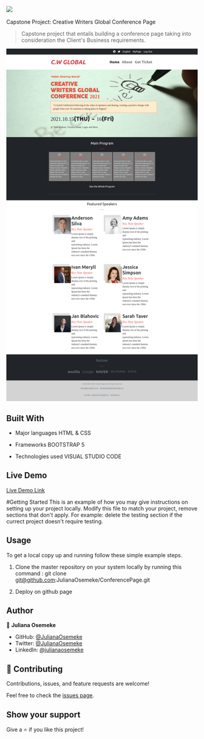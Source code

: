 ![](https://img.shields.io/badge/Microverse-blueviolet)

Capstone Project: Creative Writers Global Conference Page

> Capstone project that entails building a conference page taking into consideration the Client's Business requirements.

![screenshot](Assets/Images/screencapture-127-0-0-1-5500-index-html-2021-03-13-14_10_19.png)



## Built With

- Major languages
  HTML & CSS

- Frameworks
  BOOTSTRAP 5

- Technologies used
  VISUAL STUDIO CODE

## Live Demo

[Live Demo Link](https://julianaosemeke.github.io/ConferencePage/)

#Getting Started
This is an example of how you may give instructions on setting up your project locally. Modify this file to match your project, remove sections that don't apply. For example: delete the testing section if the currect project doesn't require testing.


## Usage
To get a local copy up and running follow these simple example steps.
1. Clone the master repository on your system locally by running this command : git clone git@github.com:JulianaOsemeke/ConferencePage.git

2. Deploy on github page

## Author

👤 **Juliana Osemeke**

- GitHub: [@JulianaOsemeke](https://github.com/JulianaOsemeke)
- Twitter: [@JulianaOsemeke](https://twitter.com/JulianaOsemeke)
- LinkedIn: [@julianaosemeke](https://ng.linkedin.com/in/juliana-osemeke)


## 🤝 Contributing

Contributions, issues, and feature requests are welcome!

Feel free to check the [issues page](issues/).

## Show your support

Give a ⭐️ if you like this project!




